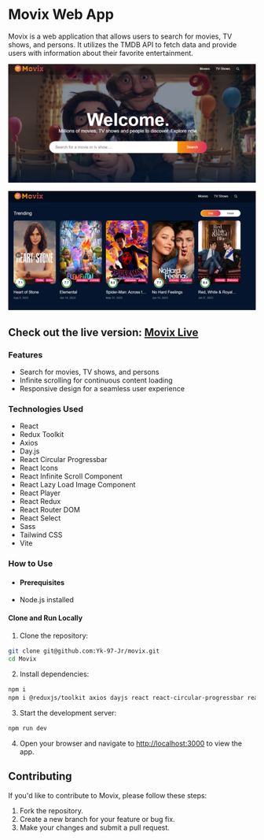 # Movix Web App

Movix is a web application that allows users to search for movies, TV shows, and persons. It utilizes the TMDB API to fetch data and provide users with information about their favorite entertainment.

![image](src/assets/p1.png)

![image](src/assets/p2.png)

## Check out the live version: [Movix Live](https://movix-erj62rvvs-yk-97-jrs-projects.vercel.app/)

### Features

- Search for movies, TV shows, and persons
- Infinite scrolling for continuous content loading
- Responsive design for a seamless user experience

### Technologies Used

- React
- Redux Toolkit
- Axios
- Day.js
- React Circular Progressbar
- React Icons
- React Infinite Scroll Component
- React Lazy Load Image Component
- React Player
- React Redux
- React Router DOM
- React Select
- Sass
- Tailwind CSS
- Vite

### How to Use

- #### Prerequisites

* Node.js installed

#### Clone and Run Locally

1. Clone the repository:

```bash
git clone git@github.com:Yk-97-Jr/movix.git
cd Movix
```

2. Install dependencies:

```bash
npm i
npm i @reduxjs/toolkit axios dayjs react react-circular-progressbar react-dom react-icons react-infinite-scroll-component react-lazy-load-image-component react-player react-redux react-router-dom react-select sass @types/react @types/react-dom @vitejs/plugin-react autoprefixer eslint eslint-plugin-react eslint-plugin-react-hooks eslint-plugin-react-refresh postcss tailwindcss vite --save

```

3. Start the development server:

```bash
npm run dev
```

4. Open your browser and navigate to [http://localhost:3000](http://localhost:3000) to view the app.

## Contributing

If you'd like to contribute to Movix, please follow these steps:

1. Fork the repository.
2. Create a new branch for your feature or bug fix.
3. Make your changes and submit a pull request.
